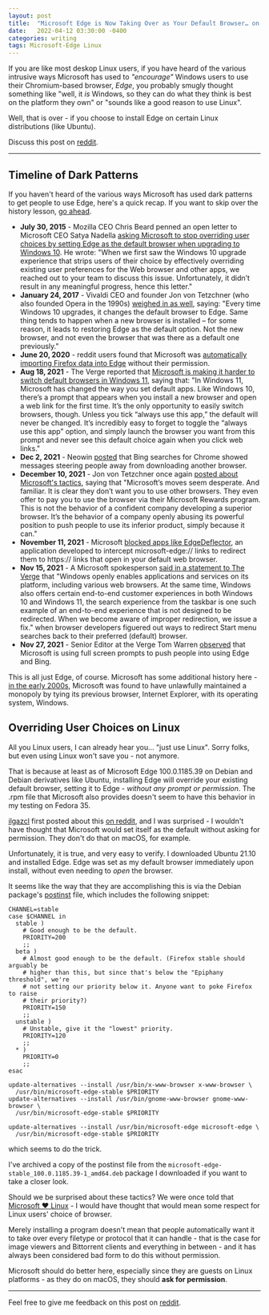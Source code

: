 ```yaml
---
layout: post
title:  "Microsoft Edge is Now Taking Over as Your Default Browser… on Linux"
date:   2022-04-12 03:30:00 -0400
categories: writing
tags: Microsoft-Edge Linux
---
```


If you are like most deskop Linux users, if you have heard of the various intrusive ways Microsoft has used to *"encourage"* Windows users to use their Chromium-based browser, *Edge*, you probably smugly thought something like "well, it *is* Windows, so they can do what they think is best on the platform they own" or "sounds like a good reason to use Linux".

Well, that is over - if you choose to install Edge on certain Linux distributions (like Ubuntu).

Discuss this post on [reddit](https://www.reddit.com/r/linux/duplicates/u1tgyx/microsoft_edge_is_now_taking_over_as_your_default/).

* * *

## Timeline of Dark Patterns

If you haven't heard of the various ways Microsoft has used dark patterns to get people to use Edge, here's a quick recap. If you want to skip over the history lesson, [go ahead](#overriding-user-choices-on-linux).

* **July 30, 2015** - Mozilla CEO Chris Beard penned an open letter to Microsoft CEO Satya Nadella [asking Microsoft to stop overriding user choices by setting Edge as the default browser when upgrading to Windows 10](https://blog.mozilla.org/en/products/firefox/an-open-letter-to-microsofts-ceo-dont-roll-back-the-clock-on-choice-and-control/). He wrote: "When we first saw the Windows 10 upgrade experience that strips users of their choice by effectively overriding existing user preferences for the Web browser and other apps, we reached out to your team to discuss this issue. Unfortunately, it didn’t result in any meaningful progress, hence this letter."
* **January 24, 2017** - Vivaldi CEO and founder Jon von Tetzchner (who also founded Opera in the 1990s) [weighed in as well](https://web.archive.org/web/20170124205122/https://vivaldi.net/en-US/teamblog/220-it-s-time-to-do-the-right-thing-microsoft), saying: "Every time Windows 10 upgrades, it changes the default browser to Edge. Same thing tends to happen when a new browser is installed – for some reason, it leads to restoring Edge as the default option. Not the new browser, and not even the browser that was there as a default one previously."
* **June 20, 2020** - reddit users found that Microsoft was [automatically importing Firefox data into Edge](https://news.softpedia.com/news/microsoft-edge-accused-of-sneakily-importing-firefox-data-on-windows-10-530338.shtml) without their permission. 
* **Aug 18, 2021** - The Verge reported that [Microsoft is making it harder to switch default browsers in Windows 11](https://www.theverge.com/22630319/microsoft-windows-11-default-browser-changes), saying that: "In Windows 11, Microsoft has changed the way you set default apps. Like Windows 10, there’s a prompt that appears when you install a new browser and open a web link for the first time. It’s the only opportunity to easily switch browsers, though. Unless you tick “always use this app,” the default will never be changed. It’s incredibly easy to forget to toggle the “always use this app” option, and simply launch the browser you want from this prompt and never see this default choice again when you click web links."
* **Dec 2, 2021** - Neowin [posted](https://www.neowin.net/news/microsoft-says-its-own-edge-browser-is-more-trustworthy-than-so-2008-google-chrome/) that Bing searches for Chrome showed messages steering people away from downloading another browser. 
* **December 10, 2021** - Jon von Tetzchner once again [posted about Microsoft's tactics](https://vivaldi.com/blog/microsoft-back-to-its-old-tricks-to-get-an-edge-on-the-competition/), saying that "Microsoft’s moves seem desperate. And familiar. It is clear they don’t want you to use other browsers. They even offer to pay you to use the browser via their Microsoft Rewards program. This is not the behavior of a confident company developing a superior browser. It’s the behavior of a company openly abusing its powerful position to push people to use its inferior product, simply because it can."
* **November 11, 2021** - Microsoft [blocked apps like EdgeDeflector](https://www.ctrl.blog/entry/microsoft-edge-protocol-competition.html), an application developed to intercept microsoft-edge:// links to redirect them to https:// links that open in your default web browser. 
* **Nov 15, 2021** - A Microsoft spokesperson [said in a statement to The Verge](https://www.theverge.com/2021/11/15/22782802/microsoft-block-edgedeflector-windows-11) that "Windows openly enables applications and services on its platform, including various web browsers. At the same time, Windows also offers certain end-to-end customer experiences in both Windows 10 and Windows 11, the search experience from the taskbar is one such example of an end-to-end experience that is not designed to be redirected. When we become aware of improper redirection, we issue a fix." when browser developers figuered out ways to redirect Start menu searches back to their preferred (default) browser. 
* **Nov 27, 2021** - Senior Editor at the Verge Tom Warren [observed](https://twitter.com/tomwarren/status/1464624781471404035) that Microsoft is using full screen prompts to push people into using Edge and Bing.

This is all just Edge, of course. Microsoft has some additional history here - [in the early 2000s](https://en.wikipedia.org/wiki/United_States_v._Microsoft_Corp.), Microsoft was found to have unlawfully maintained a monopoly by tying its previous browser, Internet Explorer, with its operating system, Windows.

## Overriding User Choices on Linux

All you Linux users, I can already hear you... "just use Linux". Sorry folks, but even using Linux won't save you - not anymore. 

That is because at least as of Microsoft Edge 100.0.1185.39 on Debian and Debian derivatives like Ubuntu, installing Edge will override your existing default browser, setting it to Edge - *without any prompt or permission*. The .rpm file that Microsoft also provides doesn't seem to have this behavior in my testing on Fedora 35.

[ilgazcl](https://www.reddit.com/user/ilgazcl) first posted about this [on reddit](https://www.reddit.com/r/firefox/comments/u15h0p/i_just_installed_microsoft_edge_for_linux_and_it/), and I was surprised - I wouldn't have thought that Microsoft would set itself as the default without asking for permission. They don't do that on macOS, for example. 

Unfortunately, it is true, and very easy to verify. I downloaded Ubuntu 21.10 and installed Edge. Edge was set as my default browser immediately upon install, without even needing to *open* the browser.

It seems like the way that they are accomplishing this is via the Debian package's [postinst](https://www.debian.org/doc/debian-policy/ch-maintainerscripts.html) file, which includes the following snippet:

```
CHANNEL=stable
case $CHANNEL in
  stable )
    # Good enough to be the default.
    PRIORITY=200
    ;;
  beta )
    # Almost good enough to be the default. (Firefox stable should arguably be
    # higher than this, but since that's below the "Epiphany threshold", we're
    # not setting our priority below it. Anyone want to poke Firefox to raise
    # their priority?)
    PRIORITY=150
    ;;
  unstable )
    # Unstable, give it the "lowest" priority.
    PRIORITY=120
    ;;
  * )
    PRIORITY=0
    ;;
esac

update-alternatives --install /usr/bin/x-www-browser x-www-browser \
  /usr/bin/microsoft-edge-stable $PRIORITY
update-alternatives --install /usr/bin/gnome-www-browser gnome-www-browser \
  /usr/bin/microsoft-edge-stable $PRIORITY

update-alternatives --install /usr/bin/microsoft-edge microsoft-edge \
  /usr/bin/microsoft-edge-stable $PRIORITY
``` 
which seems to do the trick. 

I've archived a copy of the postinst file from the `microsoft-edge-stable_100.0.1185.39-1_amd64.deb` package I downloaded if you want to take a closer look.

Should we be surprised about these tactics? We were once told that [Microsoft ❤️ Linux](https://cloudblogs.microsoft.com/windowsserver/2015/05/06/microsoft-loves-linux/) - I would have thought that would mean some respect for Linux users' choice of browser.

Merely installing a program doesn't mean that people automatically want it to take over every filetype or protocol that it can handle - that is the case for image viewers and Bittorrent clients and everything in between - and it has always been considered bad form to do this without permission. 

Microsoft should do better here, especially since they are guests on Linux platforms - as they do on macOS, they should **ask for permission**.

---

Feel free to give me feedback on this post on [reddit](https://www.reddit.com/r/linux/duplicates/u1tgyx/microsoft_edge_is_now_taking_over_as_your_default/). 